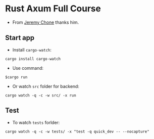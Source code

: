 # Rust Axum Full Course

- From [Jeremy Chone](https://www.youtube.com/watch?v=XZtlD_m59sM) thanks him.

## Start app

- Install `cargo-watch`:

```
cargo install cargo-watch
```

- Use command:

```
$cargo run
```

- Or watch `src` folder for backend:

```
cargo watch -q -c -w src/ -x run
```

## Test

- To watch `tests` forlder:

```
cargo watch -q -c -w tests/ -x "test -q quick_dev -- --nocapture"
```
